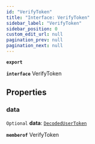 ```yaml
---
id: "VerifyToken"
title: "Interface: VerifyToken"
sidebar_label: "VerifyToken"
sidebar_position: 0
custom_edit_url: null
pagination_prev: null
pagination_next: null
---
```


**`export`**

**`interface`** VerifyToken

## Properties

### data

 `Optional` **data**: [`DecodedUserToken`](DecodedUserToken.md)

**`memberof`** VerifyToken
